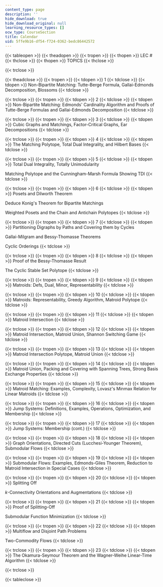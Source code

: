 ```yaml
---
content_type: page
description: ''
hide_download: true
hide_download_original: null
learning_resource_types: []
ocw_type: CourseSection
title: Calendar
uid: 5ffe9b16-df54-f724-0362-bedc86442572
---
```


{{< tableopen >}}
{{< theadopen >}}
{{< tropen >}}
{{< thopen >}}
LEC #
{{< thclose >}}
{{< thopen >}}
TOPICS
{{< thclose >}}

{{< trclose >}}

{{< theadclose >}}
{{< tropen >}}
{{< tdopen >}}
1
{{< tdclose >}}
{{< tdopen >}}
Non-Bipartite Matching: Tutte-Berge Formula, Gallai-Edmonds Decomposition, Blossoms
{{< tdclose >}}

{{< trclose >}}
{{< tropen >}}
{{< tdopen >}}
2
{{< tdclose >}}
{{< tdopen >}}
Non-Bipartite Matching: Edmonds' Cardinality Algorithm and Proofs of Tutte-Berge Formulas and Gallai-Edmonds Decomposition
{{< tdclose >}}

{{< trclose >}}
{{< tropen >}}
{{< tdopen >}}
3
{{< tdclose >}}
{{< tdopen >}}
Cubic Graphs and Matchings, Factor-Critical Graphs, Ear Decompositions
{{< tdclose >}}

{{< trclose >}}
{{< tropen >}}
{{< tdopen >}}
4
{{< tdclose >}}
{{< tdopen >}}
The Matching Polytope, Total Dual Integrality, and Hilbert Bases
{{< tdclose >}}

{{< trclose >}}
{{< tropen >}}
{{< tdopen >}}
5
{{< tdclose >}}
{{< tdopen >}}
Total Dual Integrality, Totally Unimodularity  
  
Matching Polytope and the Cunningham-Marsh Formula Showing TDI
{{< tdclose >}}

{{< trclose >}}
{{< tropen >}}
{{< tdopen >}}
6
{{< tdclose >}}
{{< tdopen >}}
Posets and Dilworth Theorem  
  
Deduce Konig's Theorem for Bipartite Matchings  
  
Weighted Posets and the Chain and Antichain Polytopes
{{< tdclose >}}

{{< trclose >}}
{{< tropen >}}
{{< tdopen >}}
7
{{< tdclose >}}
{{< tdopen >}}
Partitioning Digraphs by Paths and Covering them by Cycles  
  
Gallai-Milgram and Bessy-Thomasse Theorems  
  
Cyclic Orderings
{{< tdclose >}}

{{< trclose >}}
{{< tropen >}}
{{< tdopen >}}
8
{{< tdclose >}}
{{< tdopen >}}
Proof of the Bessy-Thomasse Result  
  
The Cyclic Stable Set Polytope
{{< tdclose >}}

{{< trclose >}}
{{< tropen >}}
{{< tdopen >}}
9
{{< tdclose >}}
{{< tdopen >}}
Matroids: Defs, Dual, Minor, Representability
{{< tdclose >}}

{{< trclose >}}
{{< tropen >}}
{{< tdopen >}}
10
{{< tdclose >}}
{{< tdopen >}}
Matroids: Representability, Greedy Algorithm, Matroid Polytope
{{< tdclose >}}

{{< trclose >}}
{{< tropen >}}
{{< tdopen >}}
11
{{< tdclose >}}
{{< tdopen >}}
Matroid Intersection
{{< tdclose >}}

{{< trclose >}}
{{< tropen >}}
{{< tdopen >}}
12
{{< tdclose >}}
{{< tdopen >}}
Matroid Intersection, Matroid Union, Shannon Switching Game
{{< tdclose >}}

{{< trclose >}}
{{< tropen >}}
{{< tdopen >}}
13
{{< tdclose >}}
{{< tdopen >}}
Matroid Intersection Polytope, Matroid Union
{{< tdclose >}}

{{< trclose >}}
{{< tropen >}}
{{< tdopen >}}
14
{{< tdclose >}}
{{< tdopen >}}
Matroid Union, Packing and Covering with Spanning Trees, Strong Basis Exchange Properties
{{< tdclose >}}

{{< trclose >}}
{{< tropen >}}
{{< tdopen >}}
15
{{< tdclose >}}
{{< tdopen >}}
Matroid Matching: Examples, Complexity, Lovasz's Minmax Relation for Linear Matroids
{{< tdclose >}}

{{< trclose >}}
{{< tropen >}}
{{< tdopen >}}
16
{{< tdclose >}}
{{< tdopen >}}
Jump Systems: Definitions, Examples, Operations, Optimization, and Membership
{{< tdclose >}}

{{< trclose >}}
{{< tropen >}}
{{< tdopen >}}
17
{{< tdclose >}}
{{< tdopen >}}
Jump Systems: Membership (cont.)
{{< tdclose >}}

{{< trclose >}}
{{< tropen >}}
{{< tdopen >}}
18
{{< tdclose >}}
{{< tdopen >}}
Graph Orientations, Directed Cuts (Lucchesi-Younger Theorem), Submodular Flows
{{< tdclose >}}

{{< trclose >}}
{{< tropen >}}
{{< tdopen >}}
19
{{< tdclose >}}
{{< tdopen >}}
Submodular Flows: Examples, Edmonds-Giles Theorem, Reduction to Matroid Intersection in Special Cases
{{< tdclose >}}

{{< trclose >}}
{{< tropen >}}
{{< tdopen >}}
20
{{< tdclose >}}
{{< tdopen >}}
Splitting Off  
  
$k$-Connectivity Orientations and Augmentations
{{< tdclose >}}

{{< trclose >}}
{{< tropen >}}
{{< tdopen >}}
21
{{< tdclose >}}
{{< tdopen >}}
Proof of Splitting-Off  
  
Submodular Function Minimization
{{< tdclose >}}

{{< trclose >}}
{{< tropen >}}
{{< tdopen >}}
22
{{< tdclose >}}
{{< tdopen >}}
Multiflow and Disjoint Path Problems  
  
Two-Commodity Flows
{{< tdclose >}}

{{< trclose >}}
{{< tropen >}}
{{< tdopen >}}
23
{{< tdclose >}}
{{< tdopen >}}
The Okamura-Seymour Theorem and the Wagner-Weihe Linear-Time Algorithm
{{< tdclose >}}

{{< trclose >}}

{{< tableclose >}}